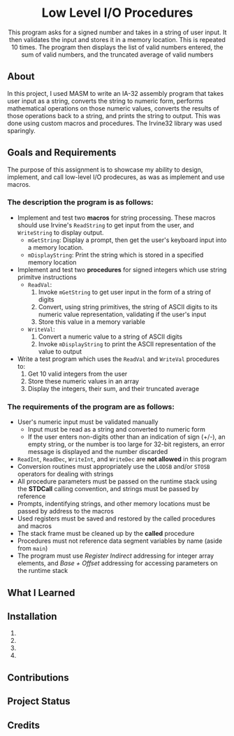 <h1 align="center">Low Level I/O Procedures</h1>

<p align="center">This program asks for a signed number and takes in a string of user input. It then validates the input and stores it in a memory location. This is repeated 10 times. The program then displays the list of valid numbers entered, the sum of valid numbers, and the truncated average of valid numbers</p>


## About

In this project, I used MASM to write an IA-32 assembly program that takes user input as a string, converts the string to numeric form, performs mathematical operations on those numeric values, converts the results of those operations back to a string, and prints the string to output. This was done using custom macros and procedures. The Irvine32 library was used sparingly.

## Goals and Requirements

The purpose of this assignment is to showcase my ability to design, implement, and call low-level I/O prodecures, as was as implement and use macros. 

### The description the program is as follows:
* Implement and test two **macros** for string processing. These macros should use Irvine's `ReadString` to get input from the user, and `WriteString` to display output.
    * `mGetString`: Display a prompt, then get the user's keyboard input into a memory location.
    * `mDisplayString`: Print the string which is stored in a specified memory location
* Implement and test two **procedures** for signed integers which use string primitve instructions
    * `ReadVal`:
        1. Invoke `mGetString` to get user input in the form of a string of digits
        2. Convert, using string primitives, the string of ASCII digits to its numeric value representation, validating if the user's input
        3. Store this value in a memory variable
    * `WriteVal`:
        1. Convert a numeric value to a string of ASCII digits
        2. Invoke `mDisplayString` to print the ASCII representation of the value to output
* Write a test program which uses the `ReadVal` and `WriteVal` procedures to:
    1. Get 10 valid integers from the user
    2. Store these numeric values in an array
    3. Display the integers, their sum, and their truncated average

### The requirements of the program are as follows:
* User's numeric input must be validated manually
    * Input must be read as a string and converted to numeric form
    * If the user enters non-digits other than an indication of sign (+/-), an empty string, or the number is too large for 32-bit registers, an error message is displayed and the number discarded
* `ReadInt`, `ReadDec`, `WriteInt`, and `WriteDec` are **not allowed** in this program
* Conversion routines must appropriately use the `LODSB` and/or `STOSB` operators for dealing with strings
* All procedure parameters must be passed on the runtime stack using the **STDCall** calling convention, and strings must be passed by reference
* Prompts, indentifying strings, and other memory locations must be passed by address to the macros
* Used registers must be saved and restored by the called procedures and macros
* The stack frame must be cleaned up by the **called** procedure
* Procedures must not reference data segment variables by name (aside from `main`)
* The program must use _Register Indirect_ addressing for integer array elements, and _Base + Offset_ addressing for accessing parameters on the runtime stack

## What I Learned

## Installation

1. 
2.
3.
4.

## Contributions

## Project Status

## Credits

